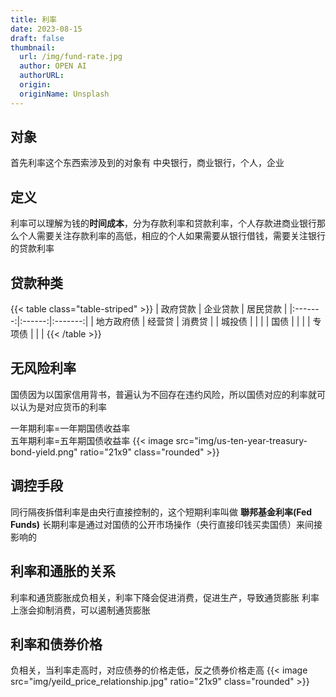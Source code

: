 ```yaml
---
title: 利率
date: 2023-08-15
draft: false
thumbnail:
  url: /img/fund-rate.jpg
  author: OPEN AI
  authorURL: 
  origin: 
  originName: Unsplash
---
```

## 对象
首先利率这个东西索涉及到的对象有 中央银行，商业银行，个人，企业

## 定义
利率可以理解为钱的**时间成本**，分为存款利率和贷款利率，个人存款进商业银行那么个人需要关注存款利率的高低，相应的个人如果需要从银行借钱，需要关注银行的贷款利率

## 贷款种类
{{< table class="table-striped" >}}
|  政府贷款   |  企业贷款  |  居民贷款   |
|:-------:|:------:|:-------:|
|  地方政府债  |  经营贷   |   消费贷   |
|   城投债   |        |         |
|   国债    |        |         |
|   专项债   |        |         |
{{< /table >}}

## 无风险利率
国债因为以国家信用背书，普遍认为不回存在违约风险，所以国债对应的利率就可以认为是对应货币的利率

一年期利率=一年期国债收益率\
五年期利率=五年期国债收益率
{{< image src="img/us-ten-year-treasury-bond-yield.png" ratio="21x9" class="rounded" >}}

## 调控手段
同行隔夜拆借利率是由央行直接控制的，这个短期利率叫做 **聯邦基金利率(Fed Funds)**
长期利率是通过对国债的公开市场操作（央行直接印钱买卖国债）来间接影响的

## 利率和通胀的关系
利率和通货膨胀成负相关，利率下降会促进消费，促进生产，导致通货膨胀
利率上涨会抑制消费，可以遏制通货膨胀

## 利率和债券价格
负相关，当利率走高时，对应债券的价格走低，反之债券价格走高
{{< image src="img/yeild_price_relationship.jpg" ratio="21x9" class="rounded" >}}
